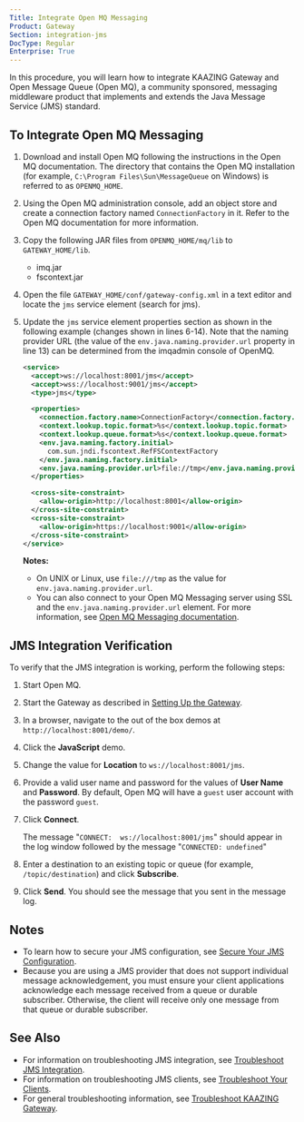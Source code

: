```yaml
---
Title: Integrate Open MQ Messaging
Product: Gateway
Section: integration-jms
DocType: Regular
Enterprise: True
---
```


In this procedure, you will learn how to integrate KAAZING Gateway and Open Message Queue (Open MQ), a community sponsored, messaging middleware product that implements and extends the Java Message Service (JMS) standard.

To Integrate Open MQ Messaging
------------------------------

1.  Download and install Open MQ following the instructions in the Open MQ documentation. The directory that contains the Open MQ installation (for example, `C:\Program Files\Sun\MessageQueue` on Windows) is referred to as `OPENMQ_HOME`.
2.  Using the Open MQ administration console, add an object store and create a connection factory named `ConnectionFactory` in it. Refer to the Open MQ documentation for more information.
3.  Copy the following JAR files from `OPENMQ_HOME/mq/lib` to `GATEWAY_HOME/lib`.
    -   imq.jar
    -   fscontext.jar

4.  Open the file `GATEWAY_HOME/conf/gateway-config.xml` in a text editor and locate the `jms` service element (search for jms).
5.  Update the `jms` service element properties section as shown in the following example (changes shown in lines 6-14). Note that the naming provider URL (the value of the `env.java.naming.provider.url` property in line 13) can be determined from the imqadmin console of OpenMQ</span>.

    ``` xml
    <service>
      <accept>ws://localhost:8001/jms</accept>
      <accept>wss://localhost:9001/jms</accept>
      <type>jms</type>

      <properties>
        <connection.factory.name>ConnectionFactory</connection.factory.name>
        <context.lookup.topic.format>%s</context.lookup.topic.format>
        <context.lookup.queue.format>%s</context.lookup.queue.format>
        <env.java.naming.factory.initial>
          com.sun.jndi.fscontext.RefFSContextFactory
        </env.java.naming.factory.initial>
        <env.java.naming.provider.url>file://tmp</env.java.naming.provider.url>
      </properties>

      <cross-site-constraint>
        <allow-origin>http://localhost:8001</allow-origin>
      </cross-site-constraint>
      <cross-site-constraint>
        <allow-origin>https://localhost:9001</allow-origin>
      </cross-site-constraint>
    </service>
    ```

    **Notes:**

    -   On UNIX or Linux, use `file:///tmp` as the value for ` env.java.naming.provider.url`.
    -   You can also connect to your Open MQ Messaging server using SSL and the `env.java.naming.provider.url` element. For more information, see [Open MQ Messaging documentation](http://mq.java.net/features.html "Open MQ: Feature MatrixAbout Open MQ — Java.net").

JMS Integration Verification
----------------------------

To verify that the JMS integration is working, perform the following steps:

1.  Start Open MQ.
2.  Start the Gateway as described in [Setting Up the Gateway](../about/setup-guide.md).
3.  In a browser, navigate to the out of the box demos at `http://localhost:8001/demo/`.
4.  Click the **JavaScript** demo.
5.  Change the value for **Location** to `ws://localhost:8001/jms`.
6.  Provide a valid user name and password for the values of **User Name** and **Password**. By default, Open MQ will have a `guest` user account with the password `guest`.
7.  Click **Connect**.

    The message "`CONNECT:  ws://localhost:8001/jms`" should appear in the log window followed by the message "`CONNECTED: undefined`"

8.  Enter a destination to an existing topic or queue (for example, `/topic/destination`) and click **Subscribe**.
9.  Click **Send**. You should see the message that you sent in the message log.

Notes
-----

-   To learn how to secure your JMS configuration, see [Secure Your JMS Configuration](../security/o_jms_secure.md).
-   Because you are using a JMS provider that does not support individual message acknowledgement, you must ensure your client applications acknowledge each message received from a queue or durable subscriber. Otherwise, the client will receive only one message from that queue or durable subscriber.

See Also
--------

-   For information on troubleshooting JMS integration, see [Troubleshoot JMS Integration](../integration-jms/p_jms_integrate_tshoot.md).
-   For information on troubleshooting JMS clients, see [Troubleshoot Your Clients](../troubleshooting/p_dev_troubleshoot.md).
-   For general troubleshooting information, see [Troubleshoot KAAZING Gateway](../troubleshooting/o_troubleshoot.md).



